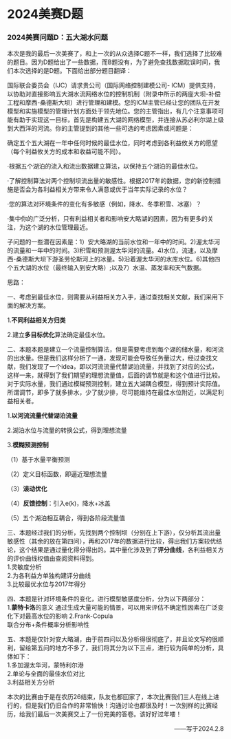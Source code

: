 # 2024美赛D题

### 2024美赛问题D：五大湖水问题

本次是我的最后一次美赛了，和上一次的从众选择C题不一样，我们选择了比较难的题目。因为D题给出了一些数据，而B题没有，为了避免查找数据耽误时间，我们本次选择的是D题。下面给出部分题目翻译：

国际联合委员会（IJC）请求贵公司（国际网络控制建模公司- ICM）提供支持，以协助对直接影响五大湖水流网络水位的控制机制（附录中所示的两座大坝-补偿工程和摩西-桑德斯大坝）进行管理和建模。您的ICM主管已经让您的团队在开发模型和实施模型的管理计划方面处于领先地位。您的主管指出，有几个注意事项可能有助于实现这一目标，首先是构建五大湖的网络模型，并连接从苏必利尔湖上级到大西洋的河流。你的主管提到的其他一些可选的考虑因素或问题是：

确定五个五大湖在一年中任何时候的最佳水位，同时考虑到各利益攸关方的愿望（每个利益攸关方的成本和收益可能不同）。

·根据五个湖泊的流入和流出数据建立算法，以保持五个湖泊的最佳水位。

·了解控制算法对两个控制坝流出量的敏感性。根据2017年的数据，您的新控制措施是否会为各利益相关方带来令人满意或优于当年实际记录的水位？

·您的算法对环境条件的变化有多敏感（例如，降水、冬季积雪、冰塞）？

·集中你的广泛分析，只有利益相关者和影响安大略湖的因素，因为有更多的关注，为这个湖的水位管理最近。

子问题的一些潜在因素是：1）安大略湖的当前水位和一年中的时间。2)渥太华河的流量和一年中的时间。3)积雪和预测渥太华河的流量。4)水位，流速，以及摩西-桑德斯大坝下游圣劳伦斯河上的冰量。5)沿着渥太华河的水库水位。6)其他四个五大湖的水位（最终输入到安大略）;以及7）水温、蒸发率和天气数据。

思路：

一、考虑到最佳水位，则需要从利益相关方入手，通过查找相关文献，我们采用下面的解决方案。

1.**不同利益相关方归类**

2.建立**多目标优化**算法确定最佳水位。

二、本题本题是建立一个流量控制算法，但是需要考虑到每个湖的储水量，和河流的出水量。但是我们这样分析了一通，发现可能会导致任务量过大，经过查找文献，我们发现了一个idea，即以河流流量代替湖泊流量，并找到了对应的公式，这样一来，就得到了我们期望的理想流量值，后面的调节就是和这个值进行比较。对于实际水量，我们通过模糊预测控制，建立五大湖耦合模型，得到预计实际值。所谓调节，即多了就多排水，少了就少排，尽可能维持在最佳水位附近，以满足利益相关者。

1.**以河流流量代替湖泊流量**

2.湖泊水位与流量的转换公式，得到理想流量

3.**模糊预测控制**

（1）基于水量平衡预测

（2）定义目标函数，即逼近理想流量

（3）**滚动优化**

（4）**反馈控制**：引入e(k)，降水+冰盖

（5）五个湖泊相互耦合，得到各阶段流量值

三、本题经过我们的分析，先找到两个控制坝（分别在上下游），仅分析其流出量敏感性（其余的放在第四问），再和2017年的数据进行比较，得出我们方案较优结论，这个结果是通过量化得分得出的。其中量化涉及到了**评分曲线**，各利益相关方的评价曲线权值由查阅资料得到。  
1.灵敏度分析  
2.为各利益方单独构建评分曲线  
3.比较最优水位与2017年得分  

四、本题是针对环境条件的变化，进行模型敏感度分析，分为以下两部分：  
1.**蒙特卡洛**的意义 
通过生成大量可能的情景，可以用来评估不确定性因素在广泛变化下对最高水位的影响 
2.Frank-Copula  
联合分布+条件概率分析影响性  

五、本题是仅针对安大略湖，由于前四问以及分析得很彻底了，并且论文写的很顺利，留给第五问的地方不多了，我们将其分为以下三点，进行较为简单的分析，具体如下：  
1.多加渥太华河，蒙特利尔港  
2.单论与全面的最佳水位对比  
3.利益相关方分析

本次的比赛由于是在农历26结束，队友也都回家了，本次比赛我们三人在线上进行的，但是我们仍旧合作的非常愉快！沟通讨论也都很及时！一次别样的比赛经历，给我们最后一次美赛交上了一份完美的答卷。该好好过年喽！  

<p align="right" >  ——写于2024.2.8</p>
